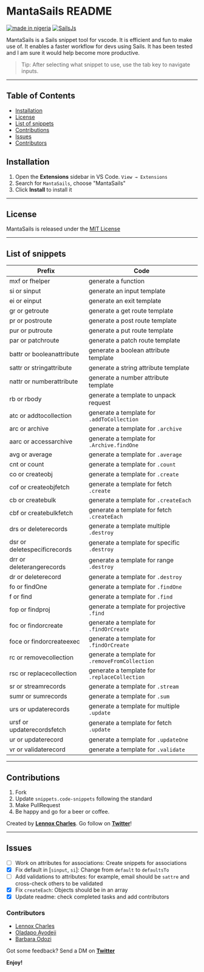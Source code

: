 # MantaSails README

[![made in nigeria](https://img.shields.io/badge/made%20in-nigeria-008751.svg?style=for-the-badge)](https://github.com/acekyd/made-in-nigeria) [![SailsJs](https://img.shields.io/badge/Framework-SailsJs-blue.svg?longCache=true&style=for-the-badge)](https://sailsjs.com/)

MantaSails is a Sails snippet tool for vscode. It is efficient and fun to make use of. It enables a faster workflow for devs using Sails. It has been tested and I am sure it would help become more productive.

> Tip: After selecting what snippet to use, use the tab key to navigate inputs.

---

## Table of Contents
- [Installation](#installation)
- [License](#license)
- [List of snippets](#list-of-snippets)
- [Contributions](#contributions)
- [Issues](#issues)
- [Contributors](#contributors)

## Installation

1. Open the **Extensions** sidebar in VS Code. `View → Extensions`
2. Search for `MantaSails`, choose "MantaSails"
3. Click **Install** to install it

---

## License

MantaSails is released under the [MIT License](https://github.com/lennyAiko/MantaSails/blob/main/LICENSE)

---

## List of snippets

| Prefix                       | Code                                            |
| ---------------------------- | ----------------------------------------------- |
| mxf or fhelper               | generate a function                             |
| si or sinput                 | generate an input template                      |
| ei or einput                 | generate an exit template                       |
| gr or getroute               | generate a get route template                   |
| pr or postroute              | generate a post route template                  |
| pur or putroute              | generate a put route template                   |
| par or patchroute            | generate a patch route template                 |
| battr or booleanattribute    | generate a boolean attribute template           |
| sattr or stringattribute     | generate a string attribute template            |
| nattr or numberattribute     | generate a number attribute template            |
| rb or rbody                  | generate a template to unpack request           |
| atc or addtocollection       | generate a template for `.addToCollection`      |
| arc or archive               | generate a template for `.archive`              |
| aarc or accessarchive        | generate a template for `.Archive.findOne`      |
| avg or average               | generate a template for `.average`              |
| cnt or count                 | generate a template for `.count`                |
| co or createobj              | generate a template for `.create`               |
| cof or createobjfetch        | generate a template for fetch `.create`         |
| cb or createbulk             | generate a template for `.createEach`           |
| cbf or createbulkfetch       | generate a template for fetch `.createEach`     |
| drs or deleterecords         | generate a template multiple `.destroy`         |
| dsr or deletespecificrecords | generate a template for specific `.destroy`     |
| drr or deleterangerecords    | generate a template for range `.destroy`        |
| dr or deleterecord           | generate a template for `.destroy`              |
| fo or findOne                | generate a template for `.findOne`              |
| f or find                    | generate a template for `.find`                 |
| fop or findproj              | generate a template for projective `.find`      |
| foc or findorcreate          | generate a template for `.findOrCreate`         |
| foce or findorcreateexec     | generate a template for `.findOrCreate`         |
| rc or removecollection       | generate a template for `.removeFromCollection` |
| rsc or replacecollection     | generate a template for `.replaceCollection`    |
| sr or streamrecords          | generate a template for `.stream`               |
| sumr or sumrecords           | generate a template for `.sum`                  |
| urs or updaterecords         | generate a template for multiple `.update`      |
| ursf or updaterecordsfetch   | generate a template for fetch `.update`         |
| ur or updaterecord           | generate a template for `.updateOne`            |
| vr or validaterecord         | generate a template for `.validate`             |

---

## Contributions

1. Fork
2. Update `snippets.code-snippets` following the standard
3. Make PullRequest
4. Be happy and go for a beer or coffee.

Created by **[Lennox Charles](https://github.com/lennyaiko)**.
Go follow on **[Twitter](https://twitter.com/c_lennyx)**!

---

## Issues

- [ ] Work on attributes for associations: Create snippets for associations
- [x] Fix default in [`sinput`, `si`]: Change from `default` to `defaultsTo`
- [ ] Add validations to attributes: for example, email should be `sattre` and cross-check others to be validated
- [x] Fix `createEach`: Objects should be in an array
- [x] Update readme: check completed tasks and add contributors

### Contributors
- [Lennox Charles](https://github.com/lennyaiko)
- [Oladapo Ayodeji](https://github.com/Dipsaint1)
- [Barbara Odozi](https://github.com/geekiedj)

Got some feedback? Send a DM on **[Twitter](https://twitter.com/c_lennyx)**

**Enjoy!**
